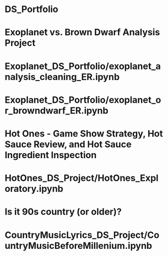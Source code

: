 # DS_Portfolio

# Exoplanet vs. Brown Dwarf Analysis Project
# Exoplanet_DS_Portfolio/exoplanet_analysis_cleaning_ER.ipynb
# Exoplanet_DS_Portfolio/exoplanet_or_browndwarf_ER.ipynb

# Hot Ones - Game Show Strategy, Hot Sauce Review, and Hot Sauce Ingredient Inspection
# HotOnes_DS_Project/HotOnes_Exploratory.ipynb

# Is it 90s country (or older)?
# CountryMusicLyrics_DS_Project/CountryMusicBeforeMillenium.ipynb